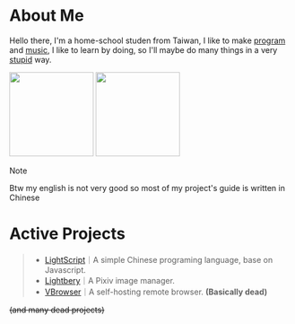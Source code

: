 # About Me

Hello there, I'm a home-school studen from Taiwan, I like to make [program](#active-projects) and [music](https://soundcloud.com/lmusic_tw), I like to learn by doing, so I'll maybe do many things in a very [stupid](https://en.wikipedia.org/wiki/Stupidity) way.

<image src="https://github-readme-stats.vercel.app/api/top-langs/?username=lmantw&theme=dracula&layout=compact" height="150px"> <image src="https://github-readme-stats.vercel.app/api?username=lmantw&theme=dracula" height="150px">

> [!NOTE]
> Btw my english is not very good so most of my project's guide is written in Chinese

# Active Projects

> * [LightScript](https://github.com/LmanTW/LightScript)｜A simple Chinese programing language, base on Javascript.
> * [Lightbery](https://github.com/LmanTW/Lightbery)｜A Pixiv image manager.
> * [VBrowser](https://github.com/LmanTW/VBrowser)｜A self-hosting remote browser. **(Basically dead)**

~~(and many dead projects)~~
